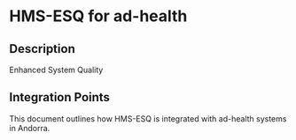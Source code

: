 # HMS-ESQ for ad-health

## Description

Enhanced System Quality

## Integration Points

This document outlines how HMS-ESQ is integrated with ad-health systems in Andorra.
